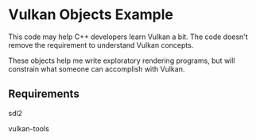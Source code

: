 # Vulkan Objects Example

This code may help C++ developers learn Vulkan a bit.  The code doesn't remove the requirement to understand Vulkan concepts.

These objects help me write exploratory rendering programs, but will constrain what someone can accomplish with Vulkan.

## Requirements

sdl2

vulkan-tools

